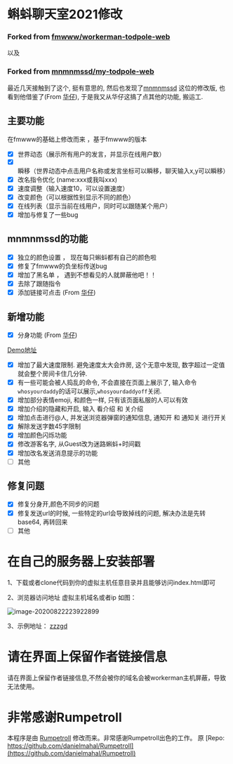 # 蝌蚪聊天室2021修改 

### Forked from [fmwww/workerman-todpole-web](https://github.com/fmwww/workerman-todpole-web)
以及
### Forked from [mnmnmssd/my-todpole-web](https://github.com/mnmnmssd/my-todpole-web)

最近几天接触到了这个, 挺有意思的, 然后也发现了[mnmnmssd](https://github.com/mnmnmssd) 这位的修改版, 
也看到他借鉴了(From [华仔]( https://www.zjh336.cn/)), 于是我又从华仔这搞了点其他的功能, 搬运工.

## 主要功能

在fmwww的基础上修改而来 ，基于fmwww的版本

- [x] 世界动态（展示所有用户的发言，并显示在线用户数）
- [x]  瞬移（世界动态中点击用户名称或发言坐标可以瞬移，聊天输入x,y可以瞬移）
- [x] 改名指令优化 (name:xxx或我叫xxx)
- [x] 速度调整（输入速度10，可以设置速度）
- [x] 改变颜色（可以根据性别显示不同的颜色）
- [x] 在线列表（显示当前在线用户，同时可以跟随某个用户）
- [x] 增加与修复了一些bug

## mnmnmssd的功能

- [x] 独立的颜色设置 ， 现在每只蝌蚪都有自己的颜色啦
- [x] 修复了fmwww的负坐标传送bug
- [x] 增加了黑名单 ， 遇到不想看见的人就屏蔽他吧！！
- [x] 去除了跟随指令
- [x] 添加链接可点击  (From [华仔]( https://www.zjh336.cn/))

## 新增功能
- [x] 分身功能  (From [华仔]( https://www.zjh336.cn/))

[Demo地址](http://zzzgd.info/kedou/)

- [x] 增加了最大速度限制. 避免速度太大会炸房, 这个无意中发现, 数字超过一定值就会整个房间卡住几分钟.
- [x] 有一些可能会被人捣乱的命令, 不会直接在页面上展示了, 输入命令`whosyourdaddy`的话可以展示,`whosyourdaddyoff`关闭.
- [x] 增加部分表情emoji, 和颜色一样, 只有该页面私服的人可以有效
- [x] 增加介绍的隐藏和开启, 输入 看介绍 和 关介绍
- [x] 增加点击进行@人, 并发送浏览器弹窗的通知信息, 通知开 和 通知关 进行开关
- [x] 解除发送字数45字限制  
- [x] 增加颜色闪烁功能
- [x] 修改游客名字, 从Guest改为迷路蝌蚪+时间戳
- [x] 增加改名发送消息提示的功能
- [ ] 其他

## 修复问题
- [x] 修复分身开,颜色不同步的问题
- [x] 修复发送url的时候, 一些特定的url会导致掉线的问题, 解决办法是先转base64, 再转回来
- [ ] 其他

# 在自己的服务器上安装部署


1、下载或者clone代码到你的虚拟主机任意目录并且能够访问index.html即可

2、浏览器访问地址 虚拟主机域名或者ip 如图：

![image-20200822223922899](https://cdn.jsdelivr.net/gh/mnmnmssd/hexoBlogimg/blog/2020/image-20200822223922899.png)

3、示例地址：
[zzzgd](https://zzzgd.info/kedou/)
# 请在界面上保留作者链接信息

请在界面上保留作者链接信息,不然会被你的域名会被workerman主机屏蔽，导致无法使用。

# 非常感谢Rumpetroll

本程序是由 [Rumpetroll](http://rumpetroll.com/) 修改而来。非常感谢Rumpetroll出色的工作。
原 [Repo: https://github.com/danielmahal/Rumpetroll](https://github.com/danielmahal/Rumpetroll)
